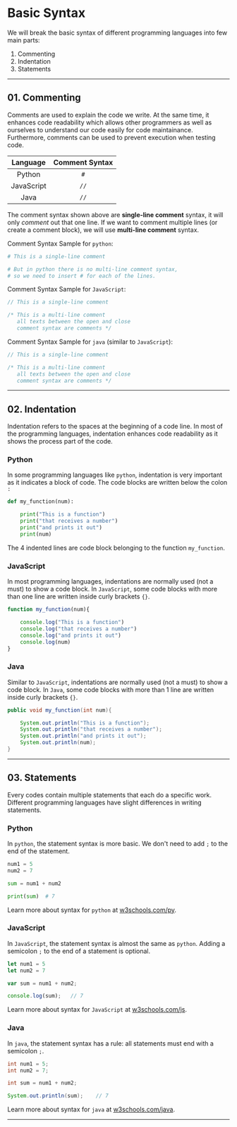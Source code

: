 # **Basic Syntax**

We will break the basic syntax of different programming languages into few main parts:

1. Commenting
2. Indentation
3. Statements

---

## **01. Commenting**

Comments are used to explain the code we write. At the same time, it enhances code readability which allows other programmers as well as ourselves to understand our code easily for code maintainance. Furthermore, comments can be used to prevent execution when testing code.

| Language | Comment Syntax |
| :---: | :---: |
| Python | `#` |
| JavaScript | `//` |
| Java | `//` |

The comment syntax shown above are **single-line comment** syntax, it will only *comment* out that one line. If we want to comment multiple lines (or create a comment block), we will use **multi-line comment** syntax.

Comment Syntax Sample for `python`:

```py
# This is a single-line comment

# But in python there is no multi-line comment syntax, 
# so we need to insert # for each of the lines.
```

Comment Syntax Sample for `JavaScript`:

```js
// This is a single-line comment

/* This is a multi-line comment
   all texts between the open and close 
   comment syntax are comments */
```

Comment Syntax Sample for `java` (similar to `JavaScript`):

```java
// This is a single-line comment

/* This is a multi-line comment
   all texts between the open and close 
   comment syntax are comments */
```

---

## **02. Indentation**

Indentation refers to the spaces at the beginning of a code line. In most of the programming languages, indentation enhances code readability as it shows the process part of the code. 

### **Python**

In some programming languages like `python`, indentation is very important as it indicates a block of code. The code blocks are written below the colon `:`

```py
def my_function(num):

    print("This is a function")
    print("that receives a number")
    print("and prints it out")
    print(num)
```

The 4 indented lines are code block belonging to the function `my_function`.

### **JavaScript**

In most programming languages, indentations are normally used (not a must) to show a code block. In `JavaScript`, some code blocks with more than one line are written inside curly brackets `{}`.

```js
function my_function(num){

    console.log("This is a function")
    console.log("that receives a number")
    console.log("and prints it out")
    console.log(num)
}
```

### **Java**

Similar to `JavaScript`, indentations are normally used (not a must) to show a code block. In `Java`, some code blocks with more than 1 line are written inside curly brackets `{}`.

```java
public void my_function(int num){

    System.out.println("This is a function");
    System.out.println("that receives a number");
    System.out.println("and prints it out");
    System.out.println(num);
}
```

---

## **03. Statements**

Every codes contain multiple statements that each do a specific work. Different programming languages have slight differences in writing statements.

### **Python**

In `python`, the statement syntax is more basic. We don't need to add `;` to the end of the statement.

```py
num1 = 5
num2 = 7

sum = num1 + num2

print(sum)  # 7
```

Learn more about syntax for `python` at [w3schools.com/py](https://www.w3schools.com/python/python_syntax.asp).

### **JavaScript**

In `JavaScript`, the statement syntax is almost the same as `python`. Adding a semicolon `;` to the end of a statement is optional.

```js
let num1 = 5
let num2 = 7

var sum = num1 + num2;

console.log(sum);   // 7
```

Learn more about syntax for `JavaScript` at [w3schools.com/js](https://www.w3schools.com/js/js_syntax.asp).

### **Java**

In `java`, the statement syntax has a rule: all statements must end with a semicolon `;`.

```java
int num1 = 5;
int num2 = 7;

int sum = num1 + num2;

System.out.println(sum);    // 7
```

Learn more about syntax for `java` at [w3schools.com/java](https://www.w3schools.com/java/java_syntax.asp).

---